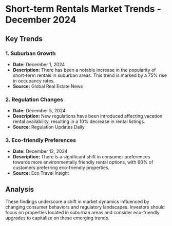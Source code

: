 # Short-term Rentals Market Trends - December 2024

## Key Trends

### 1. Suburban Growth
- **Date:** December 1, 2024
- **Description:** There has been a notable increase in the popularity of short-term rentals in suburban areas. This trend is marked by a 75% rise in occupancy rates.
- **Source:** Global Real Estate News

### 2. Regulation Changes
- **Date:** December 5, 2024
- **Description:** New regulations have been introduced affecting vacation rental availability, resulting in a 10% decrease in rental listings.
- **Source:** Regulation Updates Daily

### 3. Eco-friendly Preferences
- **Date:** December 12, 2024
- **Description:** There is a significant shift in consumer preferences towards more environmentally friendly rental options, with 60% of customers preferring eco-friendly properties.
- **Source:** Eco Travel Insight

## Analysis
These findings underscore a shift in market dynamics influenced by changing consumer behaviors and regulatory landscapes. Investors should focus on properties located in suburban areas and consider eco-friendly upgrades to capitalize on these emerging trends.